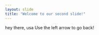 ```yaml
---
layout: slide
title: "Welcome to our second slide!"
---
```

hey there, usa
Use the left arrow to go back!
